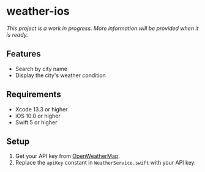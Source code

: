 # weather-ios
*This project is a work in progress.
More information will be provided when it is ready.*

## Features
- Search by city name
- Display the city's weather condition

## Requirements
- Xcode 13.3 or higher
- iOS 10.0 or higher
- Swift 5 or higher

## Setup
1. Get your API key 
   from [OpenWeatherMap](https://openweathermap.org/api).
2. Replace the `apiKey` constant in `WeatherService.swift` 
   with your API key.